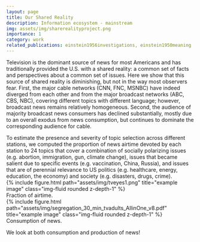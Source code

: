 ```yaml
---
layout: page
title: Our Shared Reality
description: Information ecosystem - mainstream
img: assets/img/sharerealityproject.png
importance: 1
category: work
related_publications: einstein1956investigations, einstein1950meaning
---
```


Television is the dominant source of news for most Americans and has traditionally provided the U.S. with a shared reality: a common set of facts and perspectives about a common set of issues. Here we show that this source of shared reality is diminishing, but not in the way most observers fear. First, the major cable networks (CNN, FNC, MSNBC) have indeed diverged from each other and from the major broadcast networks (ABC, CBS, NBC), covering different topics with different language; however, broadcast news remains relatively homogeneous. Second, the audience of majority broadcast news consumers has declined substantially, mostly due to an overall exodus from news consumption, but continues to dominate the corresponding audience for cable. 
 

<div class="caption">
    To estimate the presence and severity of topic selection across different stations, we computed the proportion of news airtime devoted by each station to 24 topics that cover a combination of socially polarizing issues (e.g. abortion, immigration, gun, climate change), issues that became salient due to specific events (e.g. vaccination, China, Russia), and issues that are of perennial relevance to US politics (e.g. healthcare, energy, education, the economy) and society (e.g. disasters, drugs, crime).
</div>
<div class="row">
    <div class="col-sm mt-3 mt-md-0">
        {% include figure.html path="assets/img/tveyes1.png" title="example image" class="img-fluid rounded z-depth-1" %}
    </div>
</div>
<div class="caption">
    Fraction of airtime. 
</div>



<div class="row justify-content-sm-center">
    <div class="col-sm mt-3 mt-md-0">
        {% include figure.html path="assets/img/segregation_30_min_tvadults_AllinOne_v8.pdf" title="example image" class="img-fluid rounded z-depth-1" %}
    </div>
</div>
<div class="caption">
    Consumption of news.
</div>


We look at both consumption and production of news!


